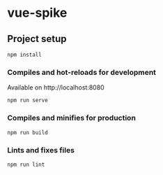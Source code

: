 # vue-spike

## Project setup
```
npm install
```

### Compiles and hot-reloads for development
Available on http://localhost:8080
```
npm run serve
```

### Compiles and minifies for production
```
npm run build
```

### Lints and fixes files
```
npm run lint
```
